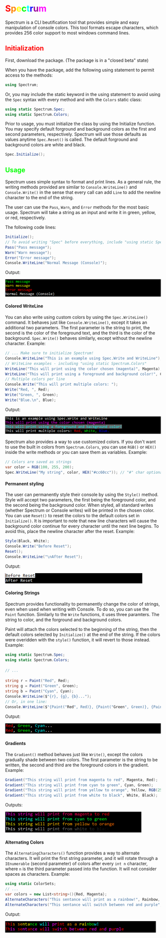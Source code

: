 # <span style="color: red">S</span><span style="color: #ff8800">p</span><span style="color: #ffff00">e</span><span style="color: #00ff00">c</span><span style="color: #00ffff">t</span><span style="color: #0000ff">r</span><span style="color: #990099">u</span><span style="color: #ff00ff">m</span>

Spectrum is a CLI beutification tool that provides simple and easy manipulation of console colors.
This tool formats escape characters, which provides 256 color support to most windows command lines.

## <span style="color: red">Initialization</span>

First, download the package. (The package is in a "closed beta" state)

When you have the package, add the following using statement to permit access to the methods:
```C#
using Spectrum;
```
Or, you may include the static keyword in the using statement to avoid using the `Spec` syntax with every method and with the `Colors` static class:
```C#
using static Spectrum.Spec;
using static Spectrum.Colors;
```
Prior to usage, you must initialize the class by using the Initialize function. 
You may specify default forground and background colors as the first and second parameters, respectively. 
Spectrum will use those defaults as values anytime `Spec.Reset()` is called. 
The default forground and background colors are white and black.
```C#
Spec.Initialize();
```

## <span style="color: #00ff00">Usage</span>

Spectrum uses simple syntax to format and print lines. 
As a general rule, the writing methods provided are similar to `Console.WriteLine()` and `Console.Write()` in the sense that every call can add `Line` to add the newline character to the end of the string.

The user can use the `Pass`, `Warn`, and `Error` methods for the most basic usage. 
Spectrum will take a string as an input and write it in green, yellow, or red, respectively.

The following code lines:
```C#
Initialize();
// To avoid writing "Spec" before everything, include "using static Spectrum.Spec;"
Pass("Pass message");
Warn("Warn message");
Error("Error message");
Console.WriteLine("Normal Message (Console)");
```
Output:

![Example output of Pass, Warn, and Error lines](/images/PFEExample.png)

#### Colored WriteLine

You can also write using custom colors by using the `Spec.WriteLine()` command.
It behaves just like `Console.WriteLine()`, except it takes an additional two parameters. 
The first parameter is the string to print, the second is the color of the foreground text, and the third is the color of the background. `Spec.Write()` behaves similarly, except without the newline character. Example:

```C#
// ... Make sure to initialize Spectrum!
Console.WriteLine("This is an example using Spec.Write and WriteLine");
// WriteLine examples - including "using static Spectrum.Colors"
WriteLine("This will print using the color chosen (magenta)", Magenta);
WriteLine("This will print using a foreground and background color!", Cyan, Grey);
// Multiple colors per line
Console.Write("This will print multiple colors: ");
Write("Red, ", Red);
Write("Green, ", Green);
Write("Blue.\n", Blue);
```

Output:

![Example output of Pass, Warn, and Error lines](/images/WLExample.png)

Spectrum also provides a way to use customized colors. If you don't want to use the built in colors from `Spectrum.Colors`, you can use `RGB()` or `HEX()` inside the write methods or you can save them as variables. Example:
```C#
// Colors are saved as strings
var color = RGB(100, 255, 200);
Spec.WriteLine("My string", color, HEX("#cc60cc")); // "#" char optional for HEX()
```

#### Permanent styling

The user can permanently style their console by using the `Style()` method. Style will accept two parameters, the first being the foreground color, and the second being the background color. When styled, all standard writes (whether Spectrum or Console writes) will be printed in the chosen color. You can use `Reset()` to reset the colors to the default colors set in `Initialize()`. It is important to note that new line characters will cause the background color continue for every character until the next line begins. To avoid this, place the newline character after the reset. Example:
```C#
Style(Black, White);
Console.Write("Before Reset");
Reset();
Console.WriteLine("\nAfter Reset");
```

Output:

![Example with Paint](/images/SRExample.png)

#### Coloring Strings

Spectrum provides functionality to permanently change the color of strings, even when used when writing with Console. To do so, you can use the `Paint` function. Similarly to the `Write` functions, it uses three paramters. The string to color, and the forground and background colors. 

Paint will attach the colors selected to the beginning of the string, then the default colors selected by `Initialize()` at the end of the string. If the colors were overidden with the `style()` function, it will revert to those instead. Example:

```C#
using static Spectrum.Spec;
using static Spectrum.Colors;

// ...

string r = Paint("Red", Red);
string g = Paint("Green", Green);
string b = Paint("Cyan", Cyan);
Console.WriteLine($"{r}, {g}, {b}...");
// Or, in one line:
Console.WriteLine($"{Paint("Red", Red)}, {Paint("Green", Green)}, {Paint("Cyan", Cyan)}...");
```
Output:

![Example with Paint](/images/PExample.png)

#### Gradients

The `Gradient()` method behaves just like `Write()`, except the colors gradually shade between two colors. <!--Therefore, it accepts five parameters. The first is the string to be written, the second and third are the foreground colors to gradient, and the fourth and fifth are the background colors to gradient.-->The first parameter is the string to be written, the second and third are the foreground colors in the gradient. Example:
```C#
Gradient("This string will print from magenta to red", Magenta, Red);
Gradient("This string will print from cyan to green", Cyan, Green);
Gradient("This string will print from yellow to orange", Yellow, RGB(255, 100, 0));
Gradient("This string will print from white to black", White, Black);
```

Outputs:

![Example with Paint](/images/GExample.png)

#### Alternating Colors

The `AlternatingCharacters()` function provides a way to alternate characters. It will print the first string parameter, and it will rotate through a `IEnumerable` (second parameter) of colors after every `int n` character, where `n` is the third parameter passed into the function. It will not consider spaces as characters. Example:

```C#
using static ColorSets;
// ...
var colors = new List<string>(){Red, Magenta};
AlternateCharacters("This sentance will print as a rainbow!", Rainbow, 3);
AlternateCharacters("This sentance will switch between red and purple", colors, 2);
```

Output:

![Example with AlternatingCharacters](/images/ACExample.png)